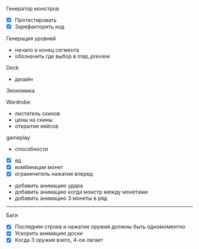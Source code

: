 Генератор монстров
- [x] Протестировать
- [x] Зарефакторить код

Генерация уровней
- начало и конец сегмента
- обозначить где выбор в map_preview

Deck
- дизайн

Экономика

Wardrobe
- листатель скинов
- цены на скины
- открытие кейсов

gameplay
- способности
- [x] яд
- [x] комбинации монет
- [x] ограничитель нажатия вперед
- добавить анимацию удара
- добавить анимацию когда монстр между монетами
- добавить анимацию 3 монеты в ряд

---

Баги

- [x] Последняя строка и нажатие оружия должны быть одномоментно
- [x] Ускорить анимацию доски
- [x] Когда 3 оружия взято, 4-ое лагает